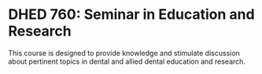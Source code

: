 # DHED 760: Seminar in Education and Research

This course is designed to provide knowledge and stimulate discussion about pertinent topics in dental and allied dental education and research.